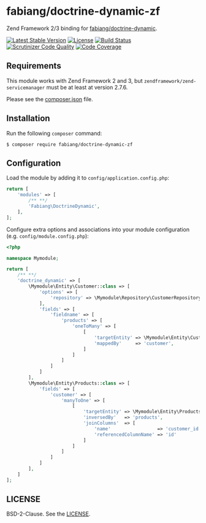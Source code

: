 # fabiang/doctrine-dynamic-zf

Zend Framework 2/3 binding for [fabiang/doctrine-dynamic](https://github.com/fabiang/doctrine-dynamic).

[![Latest Stable Version](https://poser.pugx.org/fabiang/doctrine-dynamic-zf/version)](https://packagist.org/packages/fabiang/doctrine-dynamic-zf)
[![License](https://poser.pugx.org/fabiang/doctrine-dynamic-zf/license)](https://packagist.org/packages/fabiang/doctrine-dynamic-zf)
[![Build Status](https://travis-ci.org/fabiang/doctrine-dynamic-zf.svg?branch=master)](https://travis-ci.org/fabiang/doctrine-dynamic-zf)
[![Scrutinizer Code Quality](https://scrutinizer-ci.com/g/fabiang/doctrine-dynamic-zf/badges/quality-score.png?b=master)](https://scrutinizer-ci.com/g/fabiang/doctrine-dynamic-zf/?branch=master)
[![Code Coverage](https://scrutinizer-ci.com/g/fabiang/doctrine-dynamic-zf/badges/coverage.png?b=master)](https://scrutinizer-ci.com/g/fabiang/doctrine-dynamic-zf/?branch=master)

## Requirements

This module works with Zend Framework 2 and 3, but
`zendframework/zend-servicemanager` must be at least at version 2.7.6.

Please see the [composer.json](composer.json) file.

## Installation

Run the following `composer` command:

```console
$ composer require fabiang/doctrine-dynamic-zf
```

## Configuration

Load the module by adding it to `config/application.config.php`:

```php
return [
    'modules' => [
        /** **/
        'Fabiang\DoctrineDynamic',
    ],
];
```

Configure extra options and associations into your module configuration (e.g. `config/module.config.php`):

```php
<?php

namespace Mymodule;

return [
    /** **/
    'doctrine_dynamic' => [
        \Mymodule\Entity\Customer::class => [
            'options' => [
                'repository' => \Mymodule\Repository\CustomerRepository::class,
            ],
            'fields' => [
                'fieldname' => [
                    'products' => [
                        'oneToMany' => [
                            [
                                'targetEntity' => \Mymodule\Entity\Customer::class,
                                'mappedBy'     => 'customer',
                            ]
                        ]
                    ]
                ]
            ]
        ],
        \Mymodule\Entity\Products::class => [
            'fields' => [
                'customer' => [
                    'manyToOne' => [
                        [
                            'targetEntity' => \Mymodule\Entity\Products::class,
                            'inversedBy'   => 'products',
                            'joinColumns'  => [
                                'name'                 => 'customer_id',
                                'referencedColumnName' => 'id'
                            ]
                        ]
                    ]
                ]
            ]
        ],
    ]
];
```

## LICENSE

BSD-2-Clause. See the [LICENSE](LICENSE.md).
